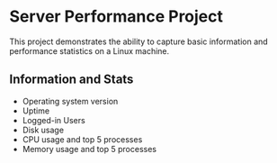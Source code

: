 # Server Performance Project

This project demonstrates the ability to capture basic information and performance statistics on a Linux machine.

## Information and Stats

- Operating system version
- Uptime
- Logged-in Users
- Disk usage
- CPU usage and top 5 processes
- Memory usage and top 5 processes